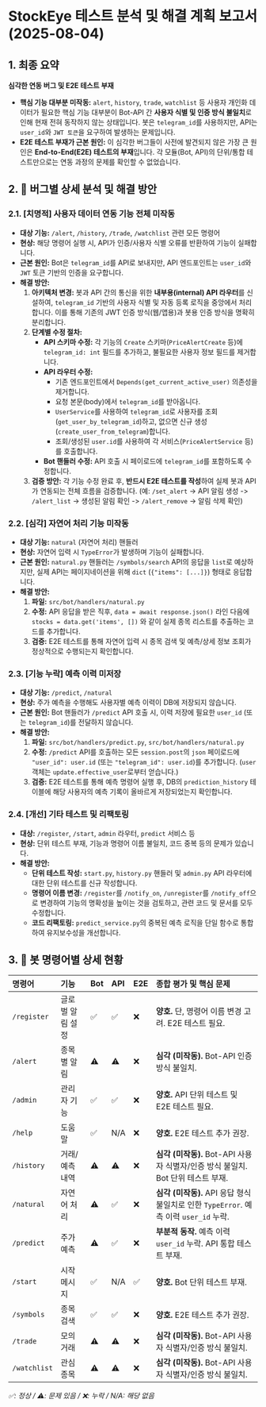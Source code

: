 # StockEye 테스트 분석 및 해결 계획 보고서 (2025-08-04)

## 1. 최종 요약

**심각한 연동 버그 및 E2E 테스트 부재**

- **핵심 기능 대부분 미작동:** `alert`, `history`, `trade`, `watchlist` 등 사용자 개인화 데이터가 필요한 핵심 기능 대부분이 Bot-API 간 **사용자 식별 및 인증 방식 불일치**로 인해 현재 전혀 동작하지 않는 상태입니다. 봇은 `telegram_id`를 사용하지만, API는 `user_id`와 `JWT 토큰`을 요구하여 발생하는 문제입니다.
- **E2E 테스트 부재가 근본 원인:** 이 심각한 버그들이 사전에 발견되지 않은 가장 큰 원인은 **End-to-End(E2E) 테스트의 부재**입니다. 각 모듈(Bot, API)의 단위/통합 테스트만으로는 연동 과정의 문제를 확인할 수 없었습니다.

## 2. 🐞 버그별 상세 분석 및 해결 방안

### 2.1. [치명적] 사용자 데이터 연동 기능 전체 미작동

- **대상 기능:** `/alert`, `/history`, `/trade`, `/watchlist` 관련 모든 명령어
- **현상:** 해당 명령어 실행 시, API가 인증/사용자 식별 오류를 반환하여 기능이 실패합니다.
- **근본 원인:** Bot은 `telegram_id`를 API로 보내지만, API 엔드포인트는 `user_id`와 `JWT` 토큰 기반의 인증을 요구합니다.
- **해결 방안:**
    1.  **아키텍처 변경:** 봇과 API 간의 통신을 위한 **내부용(internal) API 라우터**를 신설하여, `telegram_id` 기반의 사용자 식별 및 자동 등록 로직을 중앙에서 처리합니다. 이를 통해 기존의 JWT 인증 방식(웹/앱용)과 봇용 인증 방식을 명확히 분리합니다.
    2.  **단계별 수정 절차:**
        -   **API 스키마 수정:** 각 기능의 `Create` 스키마(`PriceAlertCreate` 등)에 `telegram_id: int` 필드를 추가하고, 불필요한 사용자 정보 필드를 제거합니다.
        -   **API 라우터 수정:**
            -   기존 엔드포인트에서 `Depends(get_current_active_user)` 의존성을 제거합니다.
            -   요청 본문(body)에서 `telegram_id`를 받아옵니다.
            -   `UserService`를 사용하여 `telegram_id`로 사용자를 조회(`get_user_by_telegram_id`)하고, 없으면 신규 생성(`create_user_from_telegram`)합니다.
            -   조회/생성된 `user.id`를 사용하여 각 서비스(`PriceAlertService` 등)를 호출합니다.
        -   **Bot 핸들러 수정:** API 호출 시 페이로드에 `telegram_id`를 포함하도록 수정합니다.
    3.  **검증 방안:** 각 기능 수정 완료 후, **반드시 E2E 테스트를 작성**하여 실제 봇과 API가 연동되는 전체 흐름을 검증합니다. (예: `/set_alert` -> API 알림 생성 -> `/alert_list` -> 생성된 알림 확인 -> `/alert_remove` -> 알림 삭제 확인)

### 2.2. [심각] 자연어 처리 기능 미작동

- **대상 기능:** `natural` (자연어 처리) 핸들러
- **현상:** 자연어 입력 시 `TypeError`가 발생하며 기능이 실패합니다.
- **근본 원인:** `natural.py` 핸들러는 `/symbols/search` API의 응답을 `list`로 예상하지만, 실제 API는 페이지네이션을 위해 `dict` (`{"items": [...]}`) 형태로 응답합니다.
- **해결 방안:**
    1.  **파일:** `src/bot/handlers/natural.py`
    2.  **수정:** API 응답을 받은 직후, `data = await response.json()` 라인 다음에 `stocks = data.get('items', [])` 와 같이 실제 종목 리스트를 추출하는 코드를 추가합니다.
    3.  **검증:** E2E 테스트를 통해 자연어 입력 시 종목 검색 및 예측/상세 정보 조회가 정상적으로 수행되는지 확인합니다.

### 2.3. [기능 누락] 예측 이력 미저장

- **대상 기능:** `/predict`, `/natural`
- **현상:** 주가 예측을 수행해도 사용자별 예측 이력이 DB에 저장되지 않습니다.
- **근본 원인:** Bot 핸들러가 `/predict` API 호출 시, 이력 저장에 필요한 `user_id` (또는 `telegram_id`)를 전달하지 않습니다.
- **해결 방안:**
    1.  **파일:** `src/bot/handlers/predict.py`, `src/bot/handlers/natural.py`
    2.  **수정:** `/predict` API를 호출하는 모든 `session.post`의 `json` 페이로드에 `"user_id": user.id` (또는 `"telegram_id": user.id`)를 추가합니다. (`user` 객체는 `update.effective_user`로부터 얻습니다.)
    3.  **검증:** E2E 테스트를 통해 예측 명령어 실행 후, DB의 `prediction_history` 테이블에 해당 사용자의 예측 기록이 올바르게 저장되었는지 확인합니다.

### 2.4. [개선] 기타 테스트 및 리팩토링

- **대상:** `/register`, `/start`, `admin` 라우터, `predict` 서비스 등
- **현상:** 단위 테스트 부재, 기능과 명령어 이름 불일치, 코드 중복 등의 문제가 있습니다.
- **해결 방안:**
    - **단위 테스트 작성:** `start.py`, `history.py` 핸들러 및 `admin.py` API 라우터에 대한 단위 테스트를 신규 작성합니다.
    - **명령어 이름 변경:** `/register`를 `/notify_on`, `/unregister`를 `/notify_off`으로 변경하여 기능의 명확성을 높이는 것을 검토하고, 관련 코드 및 문서를 모두 수정합니다.
    - **코드 리팩토링:** `predict_service.py`의 중복된 예측 로직을 단일 함수로 통합하여 유지보수성을 개선합니다.

## 3. 🤖 봇 명령어별 상세 현황

| 명령어 | 기능 | Bot | API | E2E | 종합 평가 및 핵심 문제 |
| :--- | :--- | :--- | :--- | :--- | :--- |
| `/register` | 글로벌 알림 설정 | ✅ | ✅ | ❌ | **양호.** 단, 명령어 이름 변경 고려. E2E 테스트 필요. |
| `/alert` | 종목별 알림 | ⚠️ | ⚠️ | ❌ | **심각 (미작동).** Bot-API 인증 방식 불일치. |
| `/admin` | 관리자 기능 | ✅ | ✅ | ❌ | **양호.** API 단위 테스트 및 E2E 테스트 필요. |
| `/help` | 도움말 | ✅ | N/A | ❌ | **양호.** E2E 테스트 추가 권장. |
| `/history` | 거래/예측 내역 | ⚠️ | ⚠️ | ❌ | **심각 (미작동).** Bot-API 사용자 식별자/인증 방식 불일치. Bot 단위 테스트 부재. |
| `/natural` | 자연어 처리 | ⚠️ | ✅ | ❌ | **심각 (미작동).** API 응답 형식 불일치로 인한 `TypeError`. 예측 이력 `user_id` 누락. |
| `/predict` | 주가 예측 | ⚠️ | ✅ | ❌ | **부분적 동작.** 예측 이력 `user_id` 누락. API 통합 테스트 부재. |
| `/start` | 시작 메시지 | ✅ | N/A | ✅ | **양호.** Bot 단위 테스트 부재. |
| `/symbols` | 종목 검색 | ✅ | ✅ | ❌ | **양호.** E2E 테스트 추가 권장. |
| `/trade` | 모의 거래 | ⚠️ | ⚠️ | ❌ | **심각 (미작동).** Bot-API 사용자 식별자/인증 방식 불일치. |
| `/watchlist` | 관심 종목 | ⚠️ | ⚠️ | ❌ | **심각 (미작동).** Bot-API 사용자 식별자/인증 방식 불일치. |

*✅: 정상 / ⚠️: 문제 있음 / ❌: 누락 / N/A: 해당 없음*